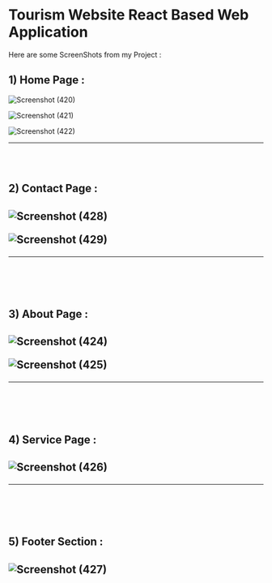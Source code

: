 <h1> Tourism Website React Based Web Application </h1>

Here are some ScreenShots from my Project :

<h2>1) Home Page :</h2>

   
![Screenshot (420)](https://github.com/Karunasahane/Tourism-Website-React-Web-Application/assets/118338095/48c2a03a-da4f-4891-80ff-dc4fe60c9f49)

![Screenshot (421)](https://github.com/Karunasahane/Tourism-Website-React-Web-Application/assets/118338095/02ae2f58-3ed6-48af-ab4b-177b2136645e)

![Screenshot (422)](https://github.com/Karunasahane/Tourism-Website-React-Web-Application/assets/118338095/9390093e-50af-470f-92ba-794adc993c55)


<hr/>
<br><br>
<h2>2) Contact Page :<h2/>

   
![Screenshot (428)](https://github.com/Karunasahane/Tourism-Website-React-Web-Application/assets/118338095/eedf4b3e-f4cf-4400-a455-f4de0b193e48)

![Screenshot (429)](https://github.com/Karunasahane/Tourism-Website-React-Web-Application/assets/118338095/9d5ca71e-fb75-4a80-80e9-07dca8492f90)

<hr/>
<br><br>
<h2>3) About Page :<h2/>

   
![Screenshot (424)](https://github.com/Karunasahane/Tourism-Website-React-Web-Application/assets/118338095/d3362634-6f2d-48a8-af49-0a45a4357006)

![Screenshot (425)](https://github.com/Karunasahane/Tourism-Website-React-Web-Application/assets/118338095/885751e9-86c3-4b5b-a4e9-f722021945bc)


<hr/>
<br><br>
<h2>4) Service Page :<h2/>

   
![Screenshot (426)](https://github.com/Karunasahane/Tourism-Website-React-Web-Application/assets/118338095/a822ae8c-f58a-4eef-a340-4a80b74f7eef)


<hr/>
<br><br>
<h2>5) Footer Section :<h2/>

   
![Screenshot (427)](https://github.com/Karunasahane/Tourism-Website-React-Web-Application/assets/118338095/7fae4e20-5c10-4109-bcfa-09449ea3b2d7)

